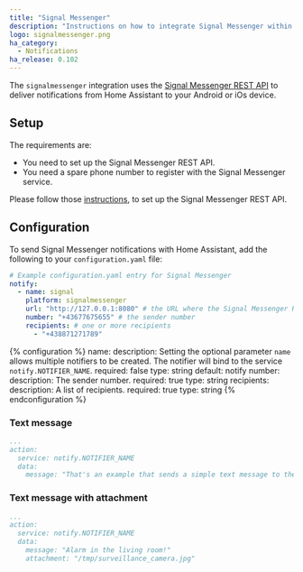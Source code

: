 ```yaml
---
title: "Signal Messenger"
description: "Instructions on how to integrate Signal Messenger within Home Assistant."
logo: signalmessenger.png
ha_category:
  - Notifications
ha_release: 0.102
---
```


The `signalmessenger` integration uses the [Signal Messenger REST API](https://github.com/bbernhard/signal-cli-rest-api) to deliver notifications from Home Assistant to your Android or iOs device.

## Setup
 
The requirements are:

- You need to set up the Signal Messenger REST API. 
- You need a spare phone number to register with the Signal Messenger service. 


Please follow those [instructions](https://github.com/bbernhard/signal-cli-rest-api/blob/master/doc/HOMEASSISTANT.md), to set up the Signal Messenger REST API. 


## Configuration

To send Signal Messenger notifications with Home Assistant, add the following to your `configuration.yaml` file:

```yaml
# Example configuration.yaml entry for Signal Messenger 
notify:
  - name: signal
    platform: signalmessenger
    url: "http://127.0.0.1:8080" # the URL where the Signal Messenger REST API is listening 
    number: "+43677675655" # the sender number
    recipients: # one or more recipients
      - "+438871271789"
```

{% configuration %}
name:
  description: Setting the optional parameter `name` allows multiple notifiers to be created. The notifier will bind to the service `notify.NOTIFIER_NAME`.
  required: false
  type: string
  default: notify
number:
  description: The sender number.
  required: true
  type: string
recipients:
  description: A list of recipients.
  required: true
  type: string
{% endconfiguration %}


### Text message

```yaml
...
action:
  service: notify.NOTIFIER_NAME
  data:
    message: "That's an example that sends a simple text message to the recipients specified in the configuration.yaml"
```

### Text message with attachment

```yaml
...
action:
  service: notify.NOTIFIER_NAME
  data:
    message: "Alarm in the living room!"
    attachment: "/tmp/surveillance_camera.jpg"
```
